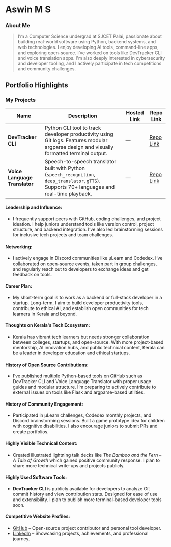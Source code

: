 # Aswin M S

### About Me

> I’m a Computer Science undergrad at SJCET Palai, passionate about building real-world software using Python, backend systems, and web technologies. I enjoy developing AI tools, command-line apps, and exploring open-source. I’ve worked on tools like DevTracker CLI and voice translation apps. I'm also deeply interested in cybersecurity and developer tooling, and I actively participate in tech competitions and community challenges.

## Portfolio Highlights

### My Projects

| Name                    | Description                                                               | Hosted Link                              | Repo Link                                                      |
|-------------------------|---------------------------------------------------------------------------|------------------------------------------|----------------------------------------------------------------|
| **DevTracker CLI**      | Python CLI tool to track developer productivity using Git logs. Features modular argparse design and visually formatted terminal output. | — | [Repo Link](https://github.com/aswinms926/devtracker-cli) |
| **Voice Language Translator** | Speech-to-speech translator built with Python (`speech_recognition`, `deep_translator`, `gTTS`). Supports 70+ languages and real-time playback. | — | [Repo Link](https://github.com/aswinms926/Language_translator) |

#### Leadership and Influence:

- I frequently support peers with GitHub, coding challenges, and project ideation. I help juniors understand tools like version control, project structure, and backend integration. I’ve also led brainstorming sessions for inclusive tech projects and team challenges.

#### Networking:

- I actively engage in Discord communities like µLearn and Codedex. I’ve collaborated on open-source events, taken part in group challenges, and regularly reach out to developers to exchange ideas and get feedback on tools.

#### Career Plan:

- My short-term goal is to work as a backend or full-stack developer in a startup. Long-term, I aim to build developer productivity tools, contribute to ethical AI, and establish open communities for tech learners in Kerala and beyond.

#### Thoughts on Kerala's Tech Ecosystem:

- Kerala has vibrant tech learners but needs stronger collaboration between colleges, startups, and open-source. With more project-based mentorship, AI innovation hubs, and public technical content, Kerala can be a leader in developer education and ethical startups.

#### History of Open Source Contributions:

- I’ve published multiple Python-based tools on GitHub such as DevTracker CLI and Voice Language Translator with proper usage guides and modular structure. I’m preparing to actively contribute to external issues on tools like Flask and argparse-based utilities.

#### History of Community Engagement:

- Participated in µLearn challenges, Codedex monthly projects, and Discord brainstorming sessions. Built a game prototype idea for children with cognitive disabilities. I also encourage juniors to submit PRs and create portfolios.

#### Highly Visible Technical Content:

- Created illustrated lightning talk decks like *The Bamboo and the Fern – A Tale of Growth* which gained positive community response. I plan to share more technical write-ups and projects publicly.

#### Highly Used Software Tools:

- **DevTracker CLI** is publicly available for developers to analyze Git commit history and view contribution stats. Designed for ease of use and extensibility. I plan to publish more terminal-based developer tools soon.

#### Competitive Website Profiles:

- [GitHub](https://github.com/aswinms926) – Open-source project contributor and personal tool developer.  
- [LinkedIn](https://linkedin.com/in/aswin-ms-cse) – Showcasing projects, achievements, and professional journey.



